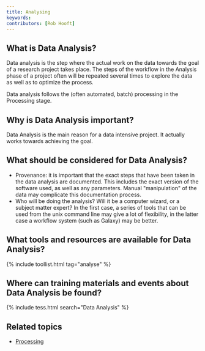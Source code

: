 ```yaml
---
title: Analysing
keywords:
contributors: [Rob Hooft]
---
```


## What is Data Analysis?
Data analysis is the step where the actual work on the data towards the goal of a research project takes place. The steps of the workflow in the Analysis phase of a project often will be repeated several times to explore the data as well as to optimize the process.

Data analysis follows the (often automated, batch) processing in the Processing stage.

## Why is Data Analysis important?
Data Analysis is the main reason for a data intensive project. It actually works towards achieving the goal.

## What should be considered for Data Analysis?
* Provenance: it is important that the exact steps that have been taken in the data analysis are documented. This includes the exact version of the software used, as well as any parameters. Manual "manipulation" of the data may complicate this documentation process.
* Who will be doing the analysis? Will it be a computer wizard, or a subject matter expert? In the first case, a series of tools that can be used from the unix command line may give a lot of flexibility, in the latter case a workflow system (such as Galaxy) may be better.

## What tools and resources are available for Data Analysis?

{% include toollist.html tag="analyse" %}

## Where can training materials and events about Data Analysis be found?

{% include tess.html search="Data Analysis" %}

## Related topics
* [Processing](processing)

<!-- ## External links
missing content -->
